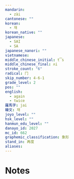 ```yaml
---
mandarin:
  - zài
cantonese: ""
korean:
  - 재
korean_native: ""
japanese:
  - SAI
  - SA
japanese_nanori: ""
vietnamese:
middle_chinese_initial: t͡s
middle_chinese_final: ʌi
stroke_count: "6"
radical: 冂
skip_number: 4-6-1
grade_level: 2
pos: ""
english:
  - again
  - twice
羅馬字: jai
韓文: 재
joyo_level: ""
hsk_level: ""
hanmun_edu_level: ""
danayo_id: 2027
mc_id: 662
graphemic_classification: 象形
stand_in: 再度
aliases:
---
```


# Notes

